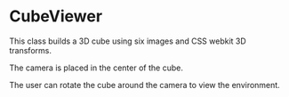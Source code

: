 # CubeViewer
This class builds a 3D cube using six images and CSS webkit 3D transforms.

The camera is placed in the center of the cube.

The user can rotate the cube around the camera to view the environment.

